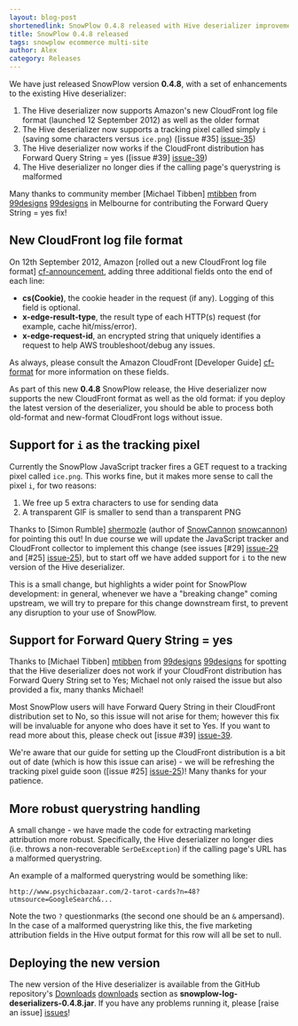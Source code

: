 ```yaml
---
layout: blog-post
shortenedlink: SnowPlow 0.4.8 released with Hive deserializer improvements
title: SnowPlow 0.4.8 released
tags: snowplow ecommerce multi-site
author: Alex
category: Releases
---
```


We have just released SnowPlow version **0.4.8**, with a set of enhancements to the existing Hive deserializer:

1. The Hive deserializer now supports Amazon's new CloudFront log file format (launched 12 September 2012) as well as the older format
2. The Hive deserializer now supports a tracking pixel called simply `i` (saving some characters versus `ice.png`) ([issue #35] [issue-35])
3. The Hive deserializer now works if the CloudFront distribution has Forward Query String = yes ([issue #39] [issue-39])
4. The Hive deserializer no longer dies if the calling page's querystring is malformed

Many thanks to community member [Michael Tibben] [mtibben] from [99designs] [99designs] in Melbourne for contributing the Forward Query String = yes fix!

## New CloudFront log file format

On 12th September 2012, Amazon [rolled out a new CloudFront log file format] [cf-announcement], adding three additional fields onto the end of each line:

* **cs(Cookie)**, the cookie header in the request (if any). Logging of this field is optional.
* **x-edge-result-type**, the result type of each HTTP(s) request (for example, cache hit/miss/error).
* **x-edge-request-id**, an encrypted string that uniquely identifies a request to help AWS troubleshoot/debug any issues.

As always, please consult the Amazon CloudFront [Developer Guide] [cf-format] for more information on these fields.
<!--more-->

As part of this new **0.4.8** SnowPlow release, the Hive deserializer now supports the new CloudFront format as well as the old format: if you deploy the latest version of the deserializer, you should be able to process both old-format and new-format CloudFront logs without issue.

## Support for `i` as the tracking pixel

Currently the SnowPlow JavaScript tracker fires a GET request to a tracking pixel called `ice.png`. This works fine, but it makes more sense to call the pixel `i`, for two reasons:

1. We free up 5 extra characters to use for sending data
2. A transparent GIF is smaller to send than a transparent PNG

Thanks to [Simon Rumble] [shermozle] (author of [SnowCannon] [snowcannon]) for pointing this out! In due course we will update the JavaScript tracker and CloudFront collector to implement this change (see issues [#29] [issue-29] and [#25] [issue-25]), but to start off we have added support for `i` to the new version of the Hive deserializer.

This is a small change, but highlights a wider point for SnowPlow development: in general, whenever we have a "breaking change" coming upstream, we will try to prepare for this change downstream first, to prevent any disruption to your use of SnowPlow.

## Support for Forward Query String = yes

Thanks to [Michael Tibben] [mtibben] from [99designs] [99designs] for spotting that the Hive deserializer does not work if your CloudFront distribution has Forward Query String set to Yes; Michael not only raised the issue but also provided a fix, many thanks Michael!

Most SnowPlow users will have Forward Query String in their CloudFront distribution set to No, so this issue will not arise for them; however this fix will be invaluable for anyone who does have it set to Yes. If you want to read more about this, please check out [issue #39] [issue-39].

We're aware that our guide for setting up the CloudFront distribution is a bit out of date (which is how this issue can arise) - we will be refreshing the tracking pixel guide soon ([issue #25] [issue-25])! Many thanks for your patience.

## More robust querystring handling

A small change - we have made the code for extracting marketing attribution more robust. Specifically, the Hive deserializer no longer dies (i.e. throws a non-recoverable `SerDeException`) if the calling page's URL has a malformed querystring.

An example of a malformed querystring would be something like:

    http://www.psychicbazaar.com/2-tarot-cards?n=48?utmsource=GoogleSearch&...

Note the two `?` questionmarks (the second one should be an `&` ampersand). In the case of a malformed querystring like this, the five marketing attribution fields in the Hive output format for this row will all be set to null.

## Deploying the new version

The new version of the Hive deserializer is available from the GitHub repository's [Downloads] [downloads] section as **snowplow-log-deserializers-0.4.8.jar**. If you have any problems running it, please [raise an issue] [issues]!

[issue-25]: https://github.com/snowplow/snowplow/issues/25
[issue-29]: https://github.com/snowplow/snowplow/issues/29
[issue-35]: https://github.com/snowplow/snowplow/issues/35
[issue-39]: https://github.com/snowplow/snowplow/pull/39
[mtibben]: https://github.com/mtibben
[shermozle]: https://github.com/shermozle/
[snowcannon]: https://github.com/shermozle/SnowCannon
[99designs]: http://99designs.com
[cf-announcement]: http://aws.amazon.com/about-aws/whats-new/2012/09/04/cloudfront-support-for-cookies-and-price-classes/
[cf-format]: http://docs.amazonwebservices.com/AmazonCloudFront/latest/DeveloperGuide/AccessLogs.html#LogFileFormat
[issues]: https://github.com/snowplow/snowplow/issues
[downloads]: https://github.com/snowplow/snowplow/downloads